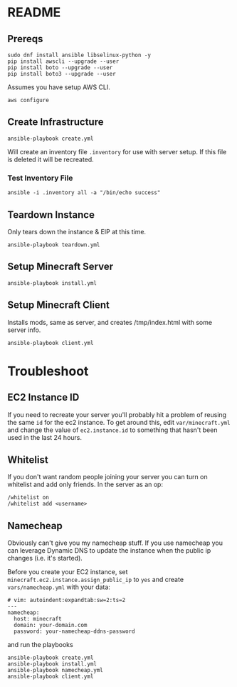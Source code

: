 # README


## Prereqs

```
sudo dnf install ansible libselinux-python -y
pip install awscli --upgrade --user
pip install boto --upgrade --user
pip install boto3 --upgrade --user
```

Assumes you have setup AWS CLI.

```
aws configure
```

## Create Infrastructure

```
ansible-playbook create.yml
```

Will create an inventory file `.inventory` for use with server setup.  If this file is deleted it will be recreated.

### Test Inventory File

```
ansible -i .inventory all -a "/bin/echo success"
```

## Teardown Instance

Only tears down the instance & EIP at this time.

```
ansible-playbook teardown.yml
```

## Setup Minecraft Server

```
ansible-playbook install.yml
```

## Setup Minecraft Client

Installs mods, same as server, and creates /tmp/index.html with some server info.

```
ansible-playbook client.yml
```


# Troubleshoot

## EC2 Instance ID
If you need to recreate your server you'll probably hit a problem of reusing the same `id` for the ec2 instance.  To get around this, edit `var/minecraft.yml` and change the value of `ec2.instance.id` to something that hasn't been used in the last 24 hours.

## Whitelist

If you don't want random people joining your server you can turn on whitelist and add only friends.  In the server as an op:

```
/whitelist on
/whitelist add <username>
```

## Namecheap

Obviously can't give you my namecheap stuff.  If you use namecheap you can leverage Dynamic DNS to update the instance when the public ip changes (i.e. it's started).

Before you create your EC2 instance, set `minecraft.ec2.instance.assign_public_ip` to `yes` and create `vars/namecheap.yml` with your data:

```
# vim: autoindent:expandtab:sw=2:ts=2
---
namecheap:
  host: minecraft
  domain: your-domain.com
  password: your-namecheap-ddns-password
```

and run the playbooks

```
ansible-playbook create.yml
ansible-playbook install.yml
ansible-playbook namecheap.yml
ansible-playbook client.yml
```
